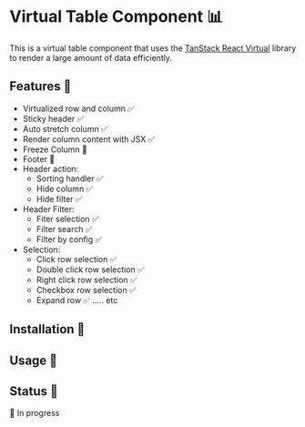 # Virtual Table Component 📊

This is a virtual table component that uses the [TanStack React Virtual](https://tanstack.com/react/virtual) library to render a large amount of data efficiently.

## Features 📝
- Virtualized row and column ✅
- Sticky header ✅
- Auto stretch column ✅
- Render column content with JSX ✅
- Freeze Column 🚧
- Footer 🚧
- Header action:
    - Sorting handler ✅
    - Hide column ✅
    - Hide filter ✅
- Header Filter:
    - Fiter selection ✅
    - Filter search ✅
    - Filter by config ✅
- Selection:
    - Click row selection ✅
    - Double click row selection ✅
    - Right click row selection ✅
    - Checkbox row selection ✅
    - Expand row ✅
..... etc

## Installation 💾

## Usage 📖

## Status 🚧
🚧 In progress
